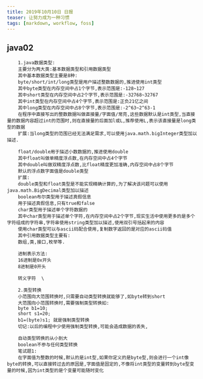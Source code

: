 ```yaml
---
title: 2019年10月10日 日报 
teaser: 让努力成为一种习惯
tags: [markdown, workflow, foss]
---
```

## java02       
        1.java数据类型:
        主要分为两大类:基本数据类型和引用数据类型
        其中基本数据类型主要是8种:
        byte/short/int/long类型是用户描述整数数据的,推进使用int类型
        其中byte类型在内存空间中占1个字节,表示范围是:-128~127
        其中short类型在内存空间中占2个字节,表示范围是:-32768~32767
        其中int类型在内存空间中占4个字节,表示范围是:正负21亿之间
        其中long类型在内存空间中占8个字节,表示范围是:-2^63~2^63-1
        在程序中直接写出的整数数据叫做直接量/字面值/常亮,这些数据默认是int类型,当直接量的数据内容超过int的范围时,则在直接量的后面加l或L,推荐使用L,表示该直接量是long类型的数据
        扩展:当long类型的范围已经无法满足需求,可以使用java.math.bigInteger类型加以描述.

        float/double用于描述小数数据的,推进使用double
        其中float叫做单精度浮点数,在内存空间中占4个字节
        其中double叫做双精度浮点数,比float精度更加准确,内存空间中占8个字节
        默认的浮点数字面值是double类型
        扩展:
        double类型和float类型是不能实现精确计算的,为了解决该问题可以使用java.math.BigDecimal类型加以描述
        boolean布尔类型用于描述真假信息
        用于描述真假信息,只有true和false
        char类型用于描述单个字符数据的 
        其中char类型用于描述单个字符,在内存空间中占2个字节,现实生活中使用更多的是多个字符组成的字符串,字符串使用string类型加以描述,使用双引号括起来的内容
        使用char类型可以与ascii码配合使用,复制数字返回的是对应的ascii码值
        其中引用数据类型主要有:
        数组,类,接口,枚举等.

        进制表示方法:
        16进制是0x开头
        8进制是0开头

        转义字符  \

        2.类型转换
        小范围向大范围转换时,只需要自动类型转换就能够了,如byte转到short
        大范围向小范围转换时,需要强制类型转换如:
        byte b1=10;
        short s1=20;
        b1=(byte)s1; 就是强制类型转换
        切记:以后的编程中少使用强制类型转换,可能会造成数据的丢失,

        自动类型转换的从小到大
        boolean不参与任何类型转换
        笔试题1:
        在字面值为整数的时候,默认的是int型,如果你定义的是byte型,则会进行一个int像byte的转换,可以直接转过去的原因是,字面值是固定的,不像将int类型的变量转到byte型变量的时候,因为int类型的是个变量可能随时变化